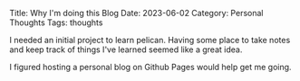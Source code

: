 Title: Why I'm doing this Blog
Date: 2023-06-02
Category: Personal Thoughts
Tags: thoughts

I needed an initial project to learn pelican.  Having some place to take notes and keep track of things I've learned seemed like a great idea.

I figured hosting a personal blog on Github Pages would help get me going.